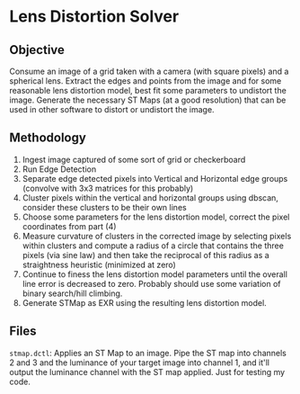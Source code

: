 # Lens Distortion Solver

## Objective
Consume an image of a grid taken with a camera (with square pixels) and a spherical lens. Extract the edges and points from the image and for some reasonable lens distortion model, best fit some parameters to undistort the image. Generate the necessary ST Maps (at a good resolution) that can be used in other software to distort or undistort the image.

## Methodology
1. Ingest image captured of some sort of grid or checkerboard
2. Run Edge Detection
3. Separate edge detected pixels into Vertical and Horizontal edge groups (convolve with 3x3 matrices for this probably)
4. Cluster pixels within the vertical and horizontal groups using dbscan, consider these clusters to be their own lines
5. Choose some parameters for the lens distortion model, correct the pixel coordinates from part (4)
6. Measure curvature of clusters in the corrected image by selecting pixels within clusters and compute a radius of a circle that contains the three pixels (via sine law) and then take the reciprocal of this radius as a straightness heuristic (minimized at zero)
7. Continue to finess the lens distortion model parameters until the overall line error is decreased to zero. Probably should use some variation of binary search/hill climbing.
8. Generate STMap as EXR using the resulting lens distortion model.


## Files
`stmap.dctl`: Applies an ST Map to an image. Pipe the ST map into channels 2 and 3 and the luminance of your target image into channel 1, and it'll output the luminance channel with the ST map applied. Just for testing my code.